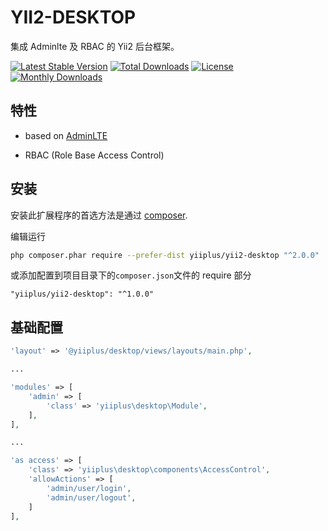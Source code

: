 # YII2-DESKTOP
集成 Adminlte 及 RBAC 的 Yii2 后台框架。

[![Latest Stable Version](https://poser.pugx.org/yiiplus/yii2-desktop/v/stable)](https://packagist.org/packages/yiiplus/yii2-desktop)
[![Total Downloads](https://poser.pugx.org/yiiplus/yii2-desktop/downloads)](https://packagist.org/packages/yiiplus/yii2-desktop)
[![License](https://poser.pugx.org/yiiplus/yii2-desktop/license)](https://packagist.org/packages/yiiplus/yii2-desktop)
[![Monthly Downloads](https://poser.pugx.org/yiiplus/yii2-desktop/d/monthly)](https://packagist.org/packages/yiiplus/yii2-desktop)

## 特性

- based on [AdminLTE](https://github.com/almasaeed2010/AdminLTE)

- RBAC (Role Base Access Control)

## 安装

安装此扩展程序的首选方法是通过 [composer](http://getcomposer.org/download/).

编辑运行

```bash
php composer.phar require --prefer-dist yiiplus/yii2-desktop "^2.0.0"
```

或添加配置到项目目录下的`composer.json`文件的 require 部分

```
"yiiplus/yii2-desktop": "^1.0.0"
```

## 基础配置

```php
'layout' => '@yiiplus/desktop/views/layouts/main.php',

...

'modules' => [
    'admin' => [
        'class' => 'yiiplus\desktop\Module',
    ],
],

...

'as access' => [
    'class' => 'yiiplus\desktop\components\AccessControl',
    'allowActions' => [
        'admin/user/login',
        'admin/user/logout',
    ]
],
```
